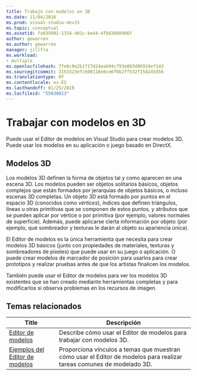 ```yaml
---
title: Trabajo con modelos en 3D
ms.date: 11/04/2016
ms.prod: visual-studio-dev15
ms.topic: conceptual
ms.assetid: fa035091-1354-4d1c-be44-4fb83860466f
author: gewarren
ms.author: gewarren
manager: jillfra
ms.workload:
- multiple
ms.openlocfilehash: 7fe6c9e2b1f17d24aab94c793e083d06934ef143
ms.sourcegitcommit: 2193323efc608118e0ce6f6b2ff532f158245d56
ms.translationtype: HT
ms.contentlocale: es-ES
ms.lasthandoff: 01/25/2019
ms.locfileid: "55030813"
---
```

# <a name="work-with-3d-models"></a>Trabajar con modelos en 3D

Puede usar el Editor de modelos en Visual Studio para crear modelos 3D. Puede usar los modelos en su aplicación o juego basado en DirectX.

## <a name="3d-models"></a>Modelos 3D

Los modelos 3D definen la forma de objetos tal y como aparecen en una escena 3D. Los modelos pueden ser objetos solitarios básicos, objetos complejos que están formados por jerarquías de objetos básicos, o incluso escenas 3D completas. Un objeto 3D está formado por puntos en el espacio 3D (conocidos como *vértices*), índices que definen triángulos, líneas u otras primitivas que se componen de estos puntos, y atributos que se pueden aplicar por vértice o por primitiva (por ejemplo, valores normales de superficie). Además, puede aplicarse cierta información por objeto (por ejemplo, qué sombreador y texturas le darán al objeto su apariencia única).

El Editor de modelos es la única herramienta que necesita para crear modelos 3D básicos (junto con propiedades de materiales, texturas y sombreadores de píxeles) que puede usar en su juego o aplicación. O puede crear modelos de marcador de posición para usarlos para crear prototipos y realizar pruebas antes de que los artistas finalicen los modelos.

También puede usar el Editor de modelos para ver los modelos 3D existentes que se han creado mediante herramientas completas y para modificarlos si observa problemas en los recursos de imagen.

## <a name="related-topics"></a>Temas relacionados

|Title|Descripción|
|-----------|-----------------|
|[Editor de modelos](../designers/model-editor.md)|Describe cómo usar el Editor de modelos para trabajar con modelos 3D.|
|[Ejemplos del Editor de modelos](../designers/model-editor-examples.md)|Proporciona vínculos a temas que muestran cómo usar el Editor de modelos para realizar tareas comunes de modelado 3D.|